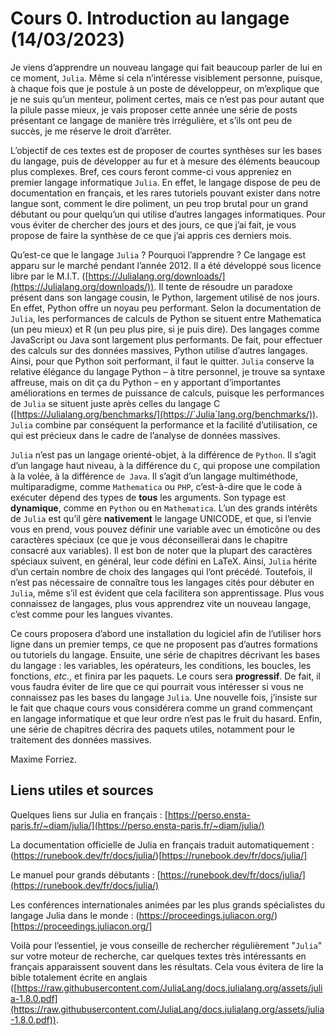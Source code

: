 # Cours 0. Introduction au langage (14/03/2023)

Je viens d’apprendre un nouveau langage qui fait beaucoup parler de lui en ce moment, `Julia`. Même si cela n’intéresse visiblement personne, puisque, à chaque fois que je postule à un poste de développeur, on m’explique que je ne suis qu’un menteur, poliment certes, mais ce n’est pas pour autant que la pilule passe mieux, je vais proposer cette année une série de posts présentant ce langage de manière très irrégulière, et s’ils ont peu de succès, je me réserve le droit d’arrêter.

L’objectif de ces textes est de proposer de courtes synthèses sur les bases du langage, puis de développer au fur et à mesure des éléments beaucoup plus complexes. Bref, ces cours feront comme-ci vous appreniez en premier langage informatique `Julia`. En effet, le langage dispose de peu de documentation en français, et les rares tutoriels pouvant exister dans notre langue sont, comment le dire poliment, un peu trop brutal pour un grand débutant ou pour quelqu’un qui utilise d’autres langages informatiques. Pour vous éviter de chercher des jours et des jours, ce que j’ai fait, je vous propose de faire la synthèse de ce que j’ai appris ces derniers mois.

Qu’est-ce que le langage `Julia` ? Pourquoi l’apprendre ? Ce langage est apparu sur le marché pendant l’année 2012. Il a été développé sous licence libre par le M.I.T. ([https://Julialang.org/downloads/](https://Julialang.org/downloads/)). Il tente de résoudre un paradoxe présent dans son langage cousin, le Python, largement utilisé de nos jours. En effet, Python offre un noyau peu performant. Selon la documentation de `Julia`, les performances de calculs de Python se situent entre Mathematica (un peu mieux) et R (un peu plus pire, si je puis dire). Des langages comme JavaScript ou Java sont largement plus performants. De fait, pour effectuer des calculs sur des données massives, Python utilise d’autres langages. Ainsi, pour que Python soit performant, il faut le quitter. `Julia` conserve la relative élégance du langage Python – à titre personnel, je trouve sa syntaxe affreuse, mais on dit ça du Python – en y apportant d’importantes améliorations en termes de puissance de calculs, puisque les performances de `Julia` se situent juste après celles du langage C ([https://Julialang.org/benchmarks/](https://`Julia`lang.org/benchmarks/)). `Julia` combine par conséquent la performance et la facilité d’utilisation, ce qui est précieux dans le cadre de l’analyse de données massives.

`Julia` n’est pas un langage orienté-objet, à la différence de `Python`. Il s’agit d’un langage haut niveau, à la différence du `C`, qui propose une compilation à la volée, à la différence `de Java`. Il s’agit d’un langage multiméthode, multiparadigme, comme `Mathematica` ou `PHP`, c’est-à-dire que le code à exécuter dépend des types de **tous** les arguments. Son typage est **dynamique**, comme en `Python` ou en `Mathematica`. L’un des grands intérêts de `Julia` est qu’il gère **nativement** le langage UNICODE, et que, si l’envie vous en prend, vous pouvez définir une variable avec un émoticône ou des caractères spéciaux (ce que je vous déconseillerai dans le chapitre consacré aux variables). Il est bon de noter que la plupart des caractères spéciaux suivent, en général, leur code défini en LaTeX. Ainsi, `Julia` hérite d’un certain nombre de choix des langages qui l’ont précédé. Toutefois, il n’est pas nécessaire de connaître tous les langages cités pour débuter en `Julia`, même s’il est évident que cela facilitera son apprentissage. Plus vous connaissez de langages, plus vous apprendrez vite un nouveau langage, c’est comme pour les langues vivantes.

Ce cours proposera d’abord une installation du logiciel afin de l’utiliser hors ligne dans un premier temps, ce que ne proposent pas d’autres formations ou tutoriels du langage. Ensuite, une série de chapitres décrivant les bases du langage : les variables, les opérateurs, les conditions, les boucles, les fonctions, *etc*., et finira par les paquets. Le cours sera **progressif**. De fait, il vous faudra éviter de lire que ce qui pourrait vous intéresser si vous ne connaissez pas les bases du langage `Julia`. Une nouvelle fois, j’insiste sur le fait que chaque cours vous considérera comme un grand commençant en langage informatique et que leur ordre n’est pas le fruit du hasard. Enfin, une série de chapitres décrira des paquets utiles, notamment pour le traitement des données massives.

Maxime Forriez.

## Liens utiles et sources

Quelques liens sur Julia en français : [https://perso.ensta-paris.fr/~diam/julia/](https://perso.ensta-paris.fr/~diam/julia/)

La documentation officielle de Julia en français traduit automatiquement : (https://runebook.dev/fr/docs/julia/)[https://runebook.dev/fr/docs/julia/]

Le manuel pour grands débutants : [https://runebook.dev/fr/docs/julia/](https://runebook.dev/fr/docs/julia/)

Les conférences internationales animées par les plus grands spécialistes du langage Julia dans le monde : (https://proceedings.juliacon.org/)[https://proceedings.juliacon.org/]

Voilà pour l’essentiel, je vous conseille de rechercher régulièrement "`Julia`" sur votre moteur de recherche, car quelques textes très intéressants en français apparaissent souvent dans les résultats. Cela vous évitera de lire la bible totalement écrite en anglais ([https://raw.githubusercontent.com/JuliaLang/docs.julialang.org/assets/julia-1.8.0.pdf](https://raw.githubusercontent.com/JuliaLang/docs.julialang.org/assets/julia-1.8.0.pdf)).